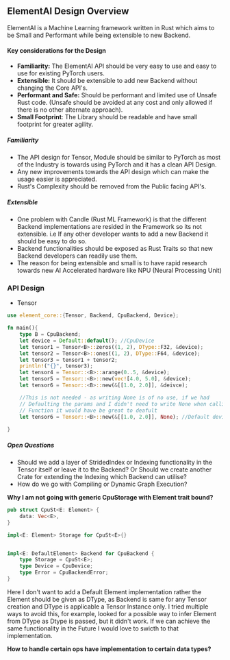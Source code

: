 ## ElementAI Design Overview
ElementAI is a Machine Learning framework written in Rust which aims to be Small and Performant while being extensible to new Backend. 
#### Key considerations for the Design
- **Familiarity:** The ElementAI API should be very easy to use and easy to use for existing PyTorch users.
- **Extensible:** It should be extensible to add new Backend without changing the Core API's.
- **Performant and Safe:** Should be performant and limited use of Unsafe Rust code. (Unsafe should be avoided at any cost and only allowed if there is no other alternate approach).
- **Small Footprint**: The Library should be readable and have small footprint for greater agility.

##### Familiarity
- The API design for Tensor, Module should be similar to PyTorch as most of the Industry is towards using PyTorch and it has a clean API Design.
- Any new improvements towards the API design which can make the usage easier is appreciated.
- Rust's Complexity should be removed from the Public facing API's.

##### Extensible
- One problem with Candle (Rust ML Framework) is that the different Backend implementations are resided in the Framework so its not extensible. i.e If any other developer wants to add a new Backend it should be easy to do so.
- Backend functionalities should be exposed as Rust Traits so that new Backend developers can readily use them.
- The reason for being extensible and small is to have rapid research towards new AI Accelerated hardware like NPU (Neural Processing Unit)


### API Design
- Tensor

```rust
use element_core::{Tensor, Backend, CpuBackend, Device};

fn main(){
	type B = CpuBackend;
	let device = Default::default(); //CpuDevice
	let tensor1 = Tensor<B>::zeros((1, 2), DType::F32, &device);
	let tensor2 = Tensor<B>::ones((1, 2), DType::F64, &device);
	let tensor3 = tensor1 + tensor2;
	println!("{}", tensor3);	
	let tensor4 = Tensor::<B>::arange(0..5, &device);
	let tensor5 = Tensor::<B>::new(vec![4.0, 5.0], &device);
	let tensor6 = Tensor::<B>::new(&[[1.0, 2.0]], &deivce);

	//This is not needed - as writing None is of no use, if we had
	// Defaulting the params and I didn't need to write None when calling the
	// Function it would have be great to deafult
	let tensor6 = Tensor::<B>::new(&[[1.0, 2.0]], None); //Default device taken
	
}
```

##### Open Questions
- Should we add a layer of StridedIndex or Indexing functionality in the Tensor itself or leave it to the Backend? Or Should we create another Crate for extending the Indexing which Backend can utilise?
- How do we go with Compiling or Dynamic Graph Execution?


**Why I am not going with generic CpuStorage with Element trait bound?**
```rust
pub struct CpuSt<E: Element> {
    data: Vec<E>,
}

impl<E: Element> Storage for CpuSt<E>{}


impl<E: DefaultElement> Backend for CpuBackend {
    type Storage = CpuSt<E>;
    type Device = CpuDevice;
    type Error = CpuBackendError;
}
```

Here I don't want to add a Default Element implementation rather the Element should be given as DType, as Backend is same for any Tensor creation and  DType is applicable a Tensor Instance only. I tried multiple ways to avoid this, for example, looked for a possible way to infer Element from DType as Dtype is passed, but it didn't work. If we can achieve the same functionality in the Future I would love to swicth to that implementation.


**How to handle certain ops have implementation to certain data types?**

